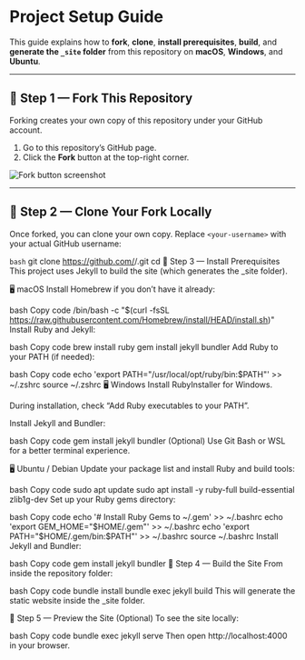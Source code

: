 # Project Setup Guide

This guide explains how to **fork**, **clone**, **install prerequisites**, **build**, and **generate the `_site` folder** from this repository on **macOS**, **Windows**, and **Ubuntu**.

---

## 📌 Step 1 — Fork This Repository

Forking creates your own copy of this repository under your GitHub account.

1. Go to this repository’s GitHub page.
2. Click the **Fork** button at the top-right corner.

![Fork button screenshot](https://user-images.githubusercontent.com/0000000/placeholder-fork.png)

---

## 📌 Step 2 — Clone Your Fork Locally
Once forked, you can clone your own copy.
Replace `<your-username>` with your actual GitHub username:

```bash```
git clone https://github.com/<your-username>/<repo-name>.git
cd <repo-name>
📌 Step 3 — Install Prerequisites
This project uses Jekyll to build the site (which generates the _site folder).

🖥️ macOS
Install Homebrew if you don’t have it already:

bash
Copy code
/bin/bash -c "$(curl -fsSL https://raw.githubusercontent.com/Homebrew/install/HEAD/install.sh)"
Install Ruby and Jekyll:

bash
Copy code
brew install ruby
gem install jekyll bundler
Add Ruby to your PATH (if needed):

bash
Copy code
echo 'export PATH="/usr/local/opt/ruby/bin:$PATH"' >> ~/.zshrc
source ~/.zshrc
🖥️ Windows
Install RubyInstaller for Windows.

During installation, check “Add Ruby executables to your PATH”.

Install Jekyll and Bundler:

bash
Copy code
gem install jekyll bundler
(Optional) Use Git Bash or WSL for a better terminal experience.

🖥️ Ubuntu / Debian
Update your package list and install Ruby and build tools:

bash
Copy code
sudo apt update
sudo apt install -y ruby-full build-essential zlib1g-dev
Set up your Ruby gems directory:

bash
Copy code
echo '# Install Ruby Gems to ~/.gem' >> ~/.bashrc
echo 'export GEM_HOME="$HOME/.gem"' >> ~/.bashrc
echo 'export PATH="$HOME/.gem/bin:$PATH"' >> ~/.bashrc
source ~/.bashrc
Install Jekyll and Bundler:

bash
Copy code
gem install jekyll bundler
📌 Step 4 — Build the Site
From inside the repository folder:

bash
Copy code
bundle install
bundle exec jekyll build
This will generate the static website inside the _site folder.

📌 Step 5 — Preview the Site (Optional)
To see the site locally:

bash
Copy code
bundle exec jekyll serve
Then open http://localhost:4000 in your browser.
